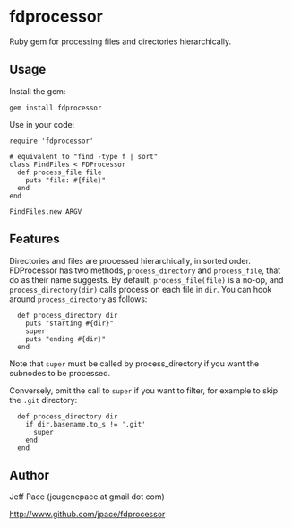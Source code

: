 # fdprocessor

Ruby gem for processing files and directories hierarchically.

## Usage

Install the gem:

`gem install fdprocessor`

Use in your code:

```
require 'fdprocessor'

# equivalent to "find -type f | sort"
class FindFiles < FDProcessor
  def process_file file
    puts "file: #{file}"
  end
end

FindFiles.new ARGV
```

## Features

Directories and files are processed hierarchically, in sorted order. FDProcessor
has two methods, `process_directory` and `process_file`, that do as their name
suggests. By default, `process_file(file)` is a no-op, and
`process_directory(dir)` calls process on each file in `dir`. You can hook
around `process_directory` as follows:

```
  def process_directory dir
    puts "starting #{dir}"
    super
    puts "ending #{dir}"
  end
```

Note that `super` must be called by process_directory if you want the subnodes
to be processed.

Conversely, omit the call to `super` if you want to filter, for example to skip
the `.git` directory:

```
  def process_directory dir
    if dir.basename.to_s != '.git'
      super
    end
  end
```

## Author

Jeff Pace (jeugenepace at gmail dot com)

http://www.github.com/jpace/fdprocessor

